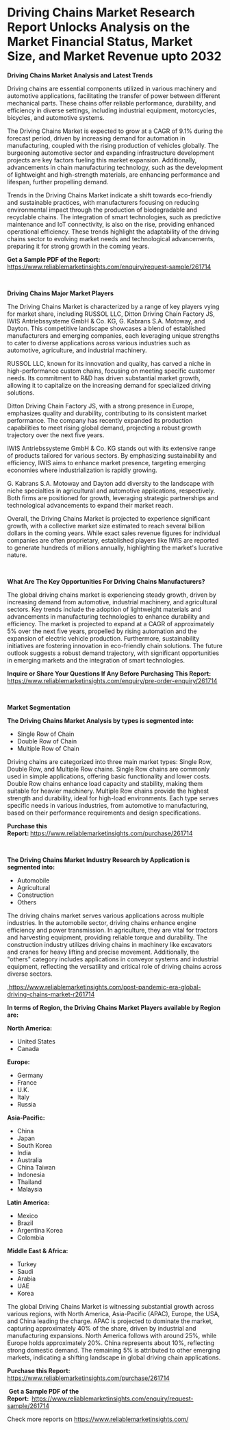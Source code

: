 <p><h1>Driving Chains Market Research Report Unlocks Analysis on the Market Financial Status, Market Size, and Market Revenue upto 2032</h1></p><p><strong>Driving Chains Market Analysis and Latest Trends</strong></p>
<p><p>Driving chains are essential components utilized in various machinery and automotive applications, facilitating the transfer of power between different mechanical parts. These chains offer reliable performance, durability, and efficiency in diverse settings, including industrial equipment, motorcycles, bicycles, and automotive systems.</p><p>The Driving Chains Market is expected to grow at a CAGR of 9.1% during the forecast period, driven by increasing demand for automation in manufacturing, coupled with the rising production of vehicles globally. The burgeoning automotive sector and expanding infrastructure development projects are key factors fueling this market expansion. Additionally, advancements in chain manufacturing technology, such as the development of lightweight and high-strength materials, are enhancing performance and lifespan, further propelling demand.</p><p>Trends in the Driving Chains Market indicate a shift towards eco-friendly and sustainable practices, with manufacturers focusing on reducing environmental impact through the production of biodegradable and recyclable chains. The integration of smart technologies, such as predictive maintenance and IoT connectivity, is also on the rise, providing enhanced operational efficiency. These trends highlight the adaptability of the driving chains sector to evolving market needs and technological advancements, preparing it for strong growth in the coming years.</p></p>
<p><strong>Get a Sample PDF of the Report:&nbsp;</strong> <a href="https://www.reliablemarketinsights.com/enquiry/request-sample/261714?utm_campaign=2389&utm_medium=2&utm_source=Github&utm_content=ia&utm_term=23022025&utm_id=driving-chains">https://www.reliablemarketinsights.com/enquiry/request-sample/261714</a></p>
<p>&nbsp;</p>
<p><strong>Driving Chains Major Market Players</strong></p>
<p><p>The Driving Chains Market is characterized by a range of key players vying for market share, including RUSSOL LLC, Ditton Driving Chain Factory JS, IWIS Antriebssysteme GmbH & Co. KG, G. Kabrans S.A. Motoway, and Dayton. This competitive landscape showcases a blend of established manufacturers and emerging companies, each leveraging unique strengths to cater to diverse applications across various industries such as automotive, agriculture, and industrial machinery.</p><p>RUSSOL LLC, known for its innovation and quality, has carved a niche in high-performance custom chains, focusing on meeting specific customer needs. Its commitment to R&D has driven substantial market growth, allowing it to capitalize on the increasing demand for specialized driving solutions.</p><p>Ditton Driving Chain Factory JS, with a strong presence in Europe, emphasizes quality and durability, contributing to its consistent market performance. The company has recently expanded its production capabilities to meet rising global demand, projecting a robust growth trajectory over the next five years.</p><p>IWIS Antriebssysteme GmbH & Co. KG stands out with its extensive range of products tailored for various sectors. By emphasizing sustainability and efficiency, IWIS aims to enhance market presence, targeting emerging economies where industrialization is rapidly growing.</p><p>G. Kabrans S.A. Motoway and Dayton add diversity to the landscape with niche specialties in agricultural and automotive applications, respectively. Both firms are positioned for growth, leveraging strategic partnerships and technological advancements to expand their market reach.</p><p>Overall, the Driving Chains Market is projected to experience significant growth, with a collective market size estimated to reach several billion dollars in the coming years. While exact sales revenue figures for individual companies are often proprietary, established players like IWIS are reported to generate hundreds of millions annually, highlighting the market's lucrative nature.</p></p>
<p>&nbsp;</p>
<p><strong>What Are The Key Opportunities For Driving Chains Manufacturers?</strong></p>
<p><p>The global driving chains market is experiencing steady growth, driven by increasing demand from automotive, industrial machinery, and agricultural sectors. Key trends include the adoption of lightweight materials and advancements in manufacturing technologies to enhance durability and efficiency. The market is projected to expand at a CAGR of approximately 5% over the next five years, propelled by rising automation and the expansion of electric vehicle production. Furthermore, sustainability initiatives are fostering innovation in eco-friendly chain solutions. The future outlook suggests a robust demand trajectory, with significant opportunities in emerging markets and the integration of smart technologies.</p></p>
<p><strong>Inquire or Share Your Questions If Any Before Purchasing This Report:</strong> <a href="https://www.reliablemarketinsights.com/enquiry/pre-order-enquiry/261714?utm_campaign=2389&utm_medium=2&utm_source=Github&utm_content=ia&utm_term=23022025&utm_id=driving-chains">https://www.reliablemarketinsights.com/enquiry/pre-order-enquiry/261714</a></p>
<p>&nbsp;</p>
<p><strong>Market Segmentation</strong></p>
<p><strong>The Driving Chains Market Analysis by types is segmented into:</strong></p>
<p><ul><li>Single Row of Chain</li><li>Double Row of Chain</li><li>Multiple Row of Chain</li></ul></p>
<p><p>Driving chains are categorized into three main market types: Single Row, Double Row, and Multiple Row chains. Single Row chains are commonly used in simple applications, offering basic functionality and lower costs. Double Row chains enhance load capacity and stability, making them suitable for heavier machinery. Multiple Row chains provide the highest strength and durability, ideal for high-load environments. Each type serves specific needs in various industries, from automotive to manufacturing, based on their performance requirements and design specifications.</p></p>
<p><strong>Purchase this Report:&nbsp;</strong><a href="https://www.reliablemarketinsights.com/purchase/261714?utm_campaign=2389&utm_medium=2&utm_source=Github&utm_content=ia&utm_term=23022025&utm_id=driving-chains">https://www.reliablemarketinsights.com/purchase/261714</a></p>
<p>&nbsp;</p>
<p><strong>The Driving Chains Market Industry Research by Application is segmented into:</strong></p>
<p><ul><li>Automobile</li><li>Agricultural</li><li>Construction</li><li>Others</li></ul></p>
<p><p>The driving chains market serves various applications across multiple industries. In the automobile sector, driving chains enhance engine efficiency and power transmission. In agriculture, they are vital for tractors and harvesting equipment, providing reliable torque and durability. The construction industry utilizes driving chains in machinery like excavators and cranes for heavy lifting and precise movement. Additionally, the "others" category includes applications in conveyor systems and industrial equipment, reflecting the versatility and critical role of driving chains across diverse sectors.</p></p>
<p><a href="https://www.reliablemarketinsights.com/post-pandemic-era-global-driving-chains-market-r261714?utm_campaign=2389&utm_medium=2&utm_source=Github&utm_content=ia&utm_term=23022025&utm_id=driving-chains">&nbsp;https://www.reliablemarketinsights.com/post-pandemic-era-global-driving-chains-market-r261714</a></p>
<p><strong>In terms of Region, the Driving Chains Market Players available by Region are:</strong></p>
<p>
    <p> <strong> North America: </strong>
        <ul>
            <li>United States</li>
            <li>Canada</li>
        </ul>
        </p> 
    <p> <strong> Europe: </strong>
        <ul>
            <li>Germany</li>
            <li>France</li>
            <li>U.K.</li>
            <li>Italy</li>
            <li>Russia</li>
        </ul>
        </p> 
    <p> <strong> Asia-Pacific: </strong>
        <ul>
            <li>China</li>
            <li>Japan</li>
            <li>South Korea</li>
            <li>India</li>
            <li>Australia</li>
            <li>China Taiwan</li>
            <li>Indonesia</li>
            <li>Thailand</li>
            <li>Malaysia</li>
        </ul>
        </p> 
    <p> <strong> Latin America: </strong>
        <ul>
            <li>Mexico</li>
            <li>Brazil</li>
            <li>Argentina Korea</li>
            <li>Colombia</li>
        </ul>
        </p> 
    <p> <strong> Middle East & Africa: </strong>
        <ul>
            <li>Turkey</li>
            <li>Saudi</li>
            <li>Arabia</li>
            <li>UAE</li>
            <li>Korea</li>
        </ul>
    </p>
    </p>
<p><p>The global Driving Chains Market is witnessing substantial growth across various regions, with North America, Asia-Pacific (APAC), Europe, the USA, and China leading the charge. APAC is projected to dominate the market, capturing approximately 40% of the share, driven by industrial and manufacturing expansions. North America follows with around 25%, while Europe holds approximately 20%. China represents about 10%, reflecting strong domestic demand. The remaining 5% is attributed to other emerging markets, indicating a shifting landscape in global driving chain applications.</p></p>
<p><strong>Purchase this Report: </strong><a href="https://www.reliablemarketinsights.com/purchase/261714?utm_campaign=2389&utm_medium=2&utm_source=Github&utm_content=ia&utm_term=23022025&utm_id=driving-chains">https://www.reliablemarketinsights.com/purchase/261714</a></p>
<p>&nbsp;<strong>Get a Sample PDF of the Report:&nbsp;&nbsp;</strong><a href="https://www.reliablemarketinsights.com/enquiry/request-sample/261714?utm_campaign=2389&utm_medium=2&utm_source=Github&utm_content=ia&utm_term=23022025&utm_id=driving-chains">https://www.reliablemarketinsights.com/enquiry/request-sample/261714</a></p>
<p><strong></strong></p>
<p>Check more reports on <a href="https://www.reliablemarketinsights.com/?utm_campaign=2389&utm_medium=2&utm_source=Github&utm_content=ia&utm_term=23022025&utm_id=driving-chains">https://www.reliablemarketinsights.com/</a></p>